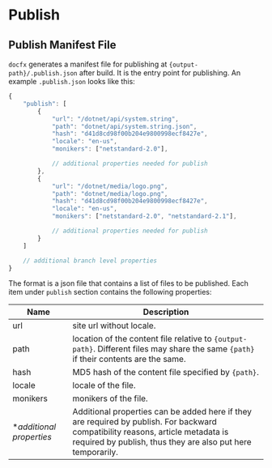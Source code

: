 # Publish

## Publish Manifest File

`docfx` generates a manifest file for publishing at `{output-path}/.publish.json` after build. It is the entry point for publishing. An example `.publish.json` looks like this:

```javascript
{
    "publish": [
        {
            "url": "/dotnet/api/system.string",
            "path": "dotnet/api/system.string.json",
            "hash": "d41d8cd98f00b204e9800998ecf8427e",
            "locale": "en-us",
            "monikers": ["netstandard-2.0"],

            // additional properties needed for publish
        },
        {
            "url": "/dotnet/media/logo.png",
            "path": "dotnet/media/logo.png",
            "hash": "d41d8cd98f00b204e9800998ecf8427e",
            "locale": "en-us",
            "monikers": ["netstandard-2.0", "netstandard-2.1"],

            // additional properties needed for publish
        }
    ]

    // additional branch level properties
}
```

The format is a json file that contains a list of files to be published. Each item under `publish` section contains the following properties:

Name        | Description
------------|-----------------
url         | site url without locale.
path        | location of the content file relative to `{output-path}`. Different files may share the same `{path}` if their contents are the same.
hash        | MD5 hash of the content file specified by `{path}`.
locale      | locale of the file.
monikers    | monikers of the file.
**additional properties* | Additional properties can be added here if they are required by publish. For backward compatibility reasons, article metadata is required by publish, thus they are also put here temporarily.
